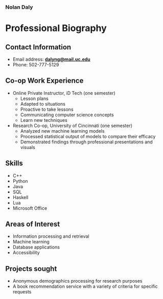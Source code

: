 ### Nolan Daly
# Professional Biography
## Contact Information
 - Email address: **dalyng@mail.uc.edu**
 - Phone: 502-777-5129
## Co-op Work Experience
 - Online Private Instructor, iD Tech (one semester)
	 - Lesson plans
	 - Adapted to situations
	 - Proactive to take lessons
	 - Communicating computer science concepts
	 - Learn new techniques
 -  Research Co-op, University of Cincinnati (one semester)
	 - Analyzed new machine learning models
	 - Processed statistical output of models to compare their efficacy
	 - Demonstrated findings through professional presentations and visuals

## Skills

 - C++
 - Python
 - Java
 - SQL
 - Haskell
 - Lua
 - Microsoft Office

## Areas of Interest

 - Information processing and retrieval
 - Machine learning
 - Database applications
 - Accessibility

## Projects sought

 - Anonymous demographics processing for research purposes
 - A book recommendation service with a variety of criteria for specific requests
